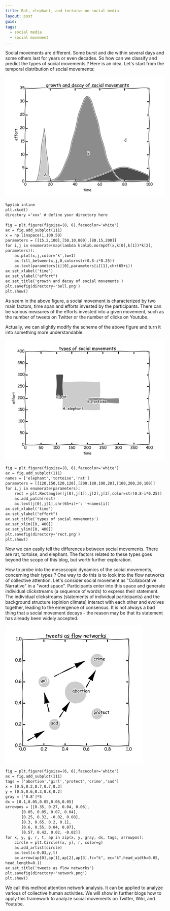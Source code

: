 ```yaml
---
title: Rat, elephant, and tortoise on social media
layout: post
guid: 
tags:
  - social media
  - social movement
---
```



Social movements are different. Some burst and die within several days and some others last for years or even decades. So how can we classify and predict the types of social movements ? Here is an idea. Let's start from the temporal distribution of social movements:

![bell](/media/files/2014-02-17-rat-elephant-and-tortoise-on-social-media/bell.png)

	%pylab inline
	plt.xkcd()
	directory ='xxx' # define your directory here
	
	fig = plt.figure(figsize=(8, 6),facecolor='white')
    ax = fig.add_subplot(111)
    x = np.linspace(1,100,50)
    parameters = [[15,2,100],[50,10,800],[80,15,200]]
    for i,j in enumerate(map(lambda k:mlab.normpdf(x,k[0],k[1])*k[2], parameters)):
        ax.plot(x,j,color='k',lw=1)
        ax.fill_between(x,j,0,color=str(0.8-i*0.25))
        ax.text(parameters[i][0],parameters[i][1],chr(65+i))
    ax.set_xlabel('time')
    ax.set_ylabel("effort")
    ax.set_title('growth and decay of social movements')
    plt.savefig(directory+'bell.png')
    plt.show()

As seem in the above figure, a social movement is characterized by two main factors, time span and efforts invested by the participants. There can be various measures of the efforts invested into a given movement, such as the number of tweets on Twitter or the number of clicks on Youtube.

Actually, we can slightly modify the scheme of the above figure and turn it into something more understandable:

![rect](/media/files/2014-02-17-rat-elephant-and-tortoise-on-social-media/rect.png)

    fig = plt.figure(figsize=(8, 6),facecolor='white')
    ax = fig.add_subplot(111)
    names = ['elephant','tortoise','rat']
    parameters = [[120,150,120,120],[200,180,100,20],[100,200,20,100]]
    for i,j in enumerate(parameters):
        rect = plt.Rectangle((j[0],j[1]),j[2],j[3],color=str(0.8-i*0.25))
        ax.add_patch(rect)
        ax.text(j[0],j[1],chr(65+i)+': '+names[i])
    ax.set_xlabel('time')
    ax.set_ylabel("effort")
    ax.set_title('types of social movements')
    ax.set_xlim([0, 400])
    ax.set_ylim([0, 400])
    plt.savefig(directory+'rect.png')
    plt.show()

Now we can easily tell the differences between social movements. There are rat, tortoise, and elephant. The factors related to these types goes beyond the scope of this blog, but worth further exploration. 

How to probe into the mesoscopic dynamics of the social movements, concerning their types ? One way to do this is to look into the flow networks of collective attention. Let's consider social movement as "Collaborative Narrative" in a "word space".  Participants enter into this space and generate individual clickstreams (a sequence of words) to express their statement. The individual clickstreams (statements of individual participants) and the background structure (opinion climate) interact with each other and evolves together, leading to the emergence of consensus. It is not always a bad thing that a social movement decays - the reason may be that its statement has already been widely accepted. 

![network](/media/files/2014-02-17-rat-elephant-and-tortoise-on-social-media/network.png)

	fig = plt.figure(figsize=(6, 6),facecolor='white')
    ax = fig.add_subplot(111)
    tags = ['abortion','girl','protect','crime','sad']
    x = [0.5,0.2,0.7,0.7,0.3]
    y = [0.5,0.6,0.3,0.8,0.2]
    gray = ['0.8']*5
    dx = [0.1,0.05,0.05,0.06,0.05]
    arrowpos = [[0.35, 0.27, 0.04, 0.06],
           [0.05, 0.05, 0.07, 0.04],
           [0.25, 0.32, -0.02, 0.08],
           [0.3, 0.65, 0.2, 0.1],
           [0.6, 0.55, 0.04, 0.07],
           [0.57, 0.42, 0.02, -0.02]]
    for x, y, g, r, t, ap in zip(x, y, gray, dx, tags, arrowpos):
        circle = plt.Circle((x, y), r, color=g)
        ax.add_artist(circle)  
        ax.text(x-0.03,y,t)
        ax.arrow(ap[0],ap[1],ap[2],ap[3],fc="k", ec="k",head_width=0.05, head_length=0.1)
    ax.set_title('tweets as flow networks')
    plt.savefig(directory+'network.png')
    plt.show()

We call this method attention network analysis. It can be applied to analyze various of collective human activities. We will show in further blogs how to apply this framework to analyze social movements on Twitter, Wiki, and Youtube. 
